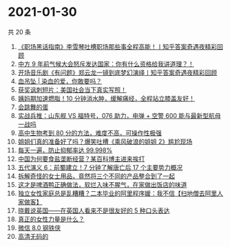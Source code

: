 # 2021-01-30

共 20 条

<!-- BEGIN ZHIHUVIDEO -->
<!-- 最后更新时间 Sat Jan 30 2021 08:20:08 GMT+0800 (CST) -->
1. [《职场黑话指南》李雪琴吐槽职场那些事全程高能！丨知乎答案奇遇夜精彩回顾](https://www.zhihu.com/zvideo/1338139157697851393)
1. [中方 9 年前气候大会怒斥发达国家：你有什么资格给我讲道理？！](https://www.zhihu.com/zvideo/1338456806340358145)
1. [开场音乐剧《有问题》郑云龙一镜到底梦幻演绎丨知乎答案奇遇夜精彩回顾](https://www.zhihu.com/zvideo/1338145657501724672)
1. [血吊坠 | 染血的爱，你敢要吗？](https://www.zhihu.com/zvideo/1338587835860418560)
1. [获奖讽刺短片：美国社会当下真实写照！](https://www.zhihu.com/zvideo/1338088982006272000)
1. [姨妈期加速燃脂！10 分钟消水肿，缓解痛经，全程站立膝盖友好！](https://www.zhihu.com/zvideo/1338554575364886529)
1. [会跳舞的蛋](https://www.zhihu.com/zvideo/1338263868892844032)
1. [实战兵推：山东舰 VS 福特号，076 助力，电弹 + 空警 600 能与最新型航母一战吗](https://www.zhihu.com/zvideo/1338466108224499712)
1. [高中生物考到 80 分的方法，难度不高，可操作性极强](https://www.zhihu.com/zvideo/1338282102702899200)
1. [姐姐们真的准备好了吗？爆笑吐槽《乘风破浪的姐姐 2》尴尬现场](https://www.zhihu.com/zvideo/1338526260771627008)
1. [每天一遍，防止抑郁率达 99.998%](https://www.zhihu.com/zvideo/1338534004841721857)
1. [中国为何要食盐垄断经营？某百科博主进来挨打](https://www.zhihu.com/zvideo/1338553746662301696)
1. [五代演义 6：前蜀建立！7 分钟了解唐亡后 17 个主要势力概况](https://www.zhihu.com/zvideo/1338343137509855232)
1. [拆解奇怪的女士用品，竟然将三个不同的产品整合到了一起](https://www.zhihu.com/zvideo/1338580220799307776)
1. [这才是啤酒鸭正确做法，软烂入味不腥气，在家做出饭店的味道](https://www.zhihu.com/zvideo/1338425107295506432)
1. [独立女性家庭总是乱糟糟？二本毕业的阿里程序媛：我不信【扫地僧去阿里人家做客】](https://www.zhihu.com/zvideo/1338499949563662336)
1. [晓戴说英国——在英国人看来不是很友好的 5 种口头表达](https://www.zhihu.com/zvideo/1336922332661862400)
1. [真正的女性力量是什么？](https://www.zhihu.com/zvideo/1337891076708487168)
1. [微信 8.0 钢铁侠](https://www.zhihu.com/zvideo/1338185639083831296)
1. [高清无码的](https://www.zhihu.com/zvideo/1338162255004385283)
<!-- END ZHIHUVIDEO -->
